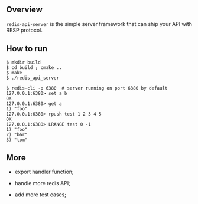 ## Overview

`redis-api-server` is the simple server framework that can ship your API with RESP protocol.

## How to run

```
$ mkdir build
$ cd build ; cmake ..
$ make
$ ./redis_api_server
```

```
$ redis-cli -p 6380  # server running on port 6380 by default
127.0.0.1:6380> set a b
OK
127.0.0.1:6380> get a
1) "foo"
127.0.0.1:6380> rpush test 1 2 3 4 5
OK
127.0.0.1:6380> LRANGE test 0 -1
1) "foo"
2) "bar"
3) "tom"
```

## More

- export handler function;

- handle more redis API;

- add more test cases;
